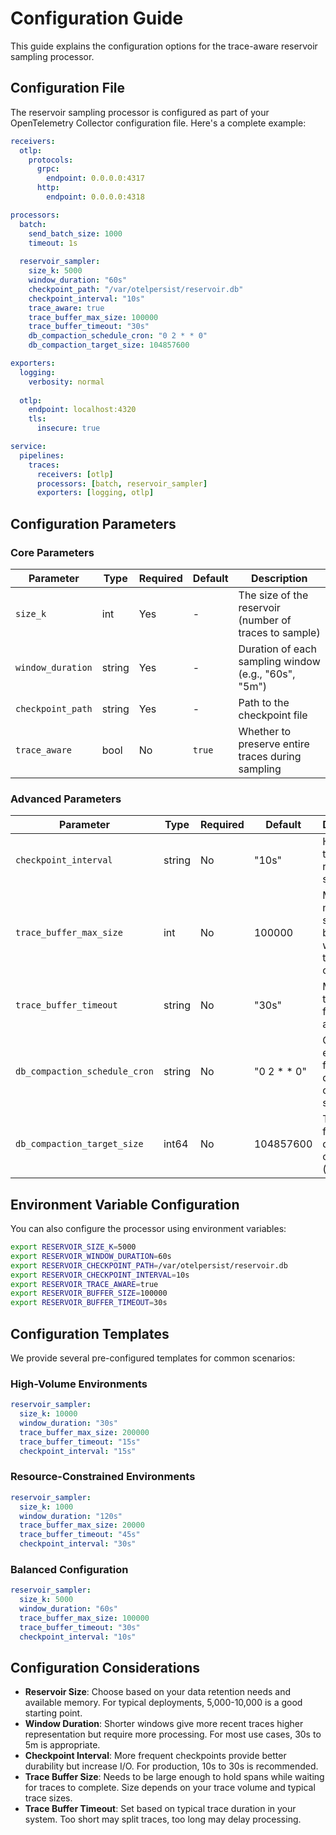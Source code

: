 # Configuration Guide

This guide explains the configuration options for the trace-aware reservoir sampling processor.

## Configuration File

The reservoir sampling processor is configured as part of your OpenTelemetry Collector configuration file. Here's a complete example:

```yaml
receivers:
  otlp:
    protocols:
      grpc:
        endpoint: 0.0.0.0:4317
      http:
        endpoint: 0.0.0.0:4318

processors:
  batch:
    send_batch_size: 1000
    timeout: 1s
    
  reservoir_sampler:
    size_k: 5000
    window_duration: "60s"
    checkpoint_path: "/var/otelpersist/reservoir.db"
    checkpoint_interval: "10s"
    trace_aware: true
    trace_buffer_max_size: 100000
    trace_buffer_timeout: "30s"
    db_compaction_schedule_cron: "0 2 * * 0"
    db_compaction_target_size: 104857600

exporters:
  logging:
    verbosity: normal
    
  otlp:
    endpoint: localhost:4320
    tls:
      insecure: true

service:
  pipelines:
    traces:
      receivers: [otlp]
      processors: [batch, reservoir_sampler]
      exporters: [logging, otlp]
```

## Configuration Parameters

### Core Parameters

| Parameter | Type | Required | Default | Description |
|-----------|------|----------|---------|-------------|
| `size_k` | int | Yes | - | The size of the reservoir (number of traces to sample) |
| `window_duration` | string | Yes | - | Duration of each sampling window (e.g., "60s", "5m") |
| `checkpoint_path` | string | Yes | - | Path to the checkpoint file |
| `trace_aware` | bool | No | `true` | Whether to preserve entire traces during sampling |

### Advanced Parameters

| Parameter | Type | Required | Default | Description |
|-----------|------|----------|---------|-------------|
| `checkpoint_interval` | string | No | "10s" | How often to save the reservoir state |
| `trace_buffer_max_size` | int | No | 100000 | Maximum number of spans to buffer while waiting for trace completion |
| `trace_buffer_timeout` | string | No | "30s" | Maximum time to wait for spans in a trace |
| `db_compaction_schedule_cron` | string | No | "0 2 * * 0" | Cron expression for database compaction schedule |
| `db_compaction_target_size` | int64 | No | 104857600 | Target size for database compaction (bytes) |

## Environment Variable Configuration

You can also configure the processor using environment variables:

```bash
export RESERVOIR_SIZE_K=5000
export RESERVOIR_WINDOW_DURATION=60s
export RESERVOIR_CHECKPOINT_PATH=/var/otelpersist/reservoir.db
export RESERVOIR_CHECKPOINT_INTERVAL=10s
export RESERVOIR_TRACE_AWARE=true
export RESERVOIR_BUFFER_SIZE=100000
export RESERVOIR_BUFFER_TIMEOUT=30s
```

## Configuration Templates

We provide several pre-configured templates for common scenarios:

### High-Volume Environments
```yaml
reservoir_sampler:
  size_k: 10000
  window_duration: "30s"
  trace_buffer_max_size: 200000
  trace_buffer_timeout: "15s"
  checkpoint_interval: "15s"
```

### Resource-Constrained Environments
```yaml
reservoir_sampler:
  size_k: 1000
  window_duration: "120s"
  trace_buffer_max_size: 20000
  trace_buffer_timeout: "45s"
  checkpoint_interval: "30s"
```

### Balanced Configuration
```yaml
reservoir_sampler:
  size_k: 5000
  window_duration: "60s"
  trace_buffer_max_size: 100000
  trace_buffer_timeout: "30s"
  checkpoint_interval: "10s"
```

## Configuration Considerations

- **Reservoir Size**: Choose based on your data retention needs and available memory. For typical deployments, 5,000-10,000 is a good starting point.
- **Window Duration**: Shorter windows give more recent traces higher representation but require more processing. For most use cases, 30s to 5m is appropriate.
- **Checkpoint Interval**: More frequent checkpoints provide better durability but increase I/O. For production, 10s to 30s is recommended.
- **Trace Buffer Size**: Needs to be large enough to hold spans while waiting for traces to complete. Size depends on your trace volume and typical trace sizes.
- **Trace Buffer Timeout**: Set based on typical trace duration in your system. Too short may split traces, too long may delay processing.